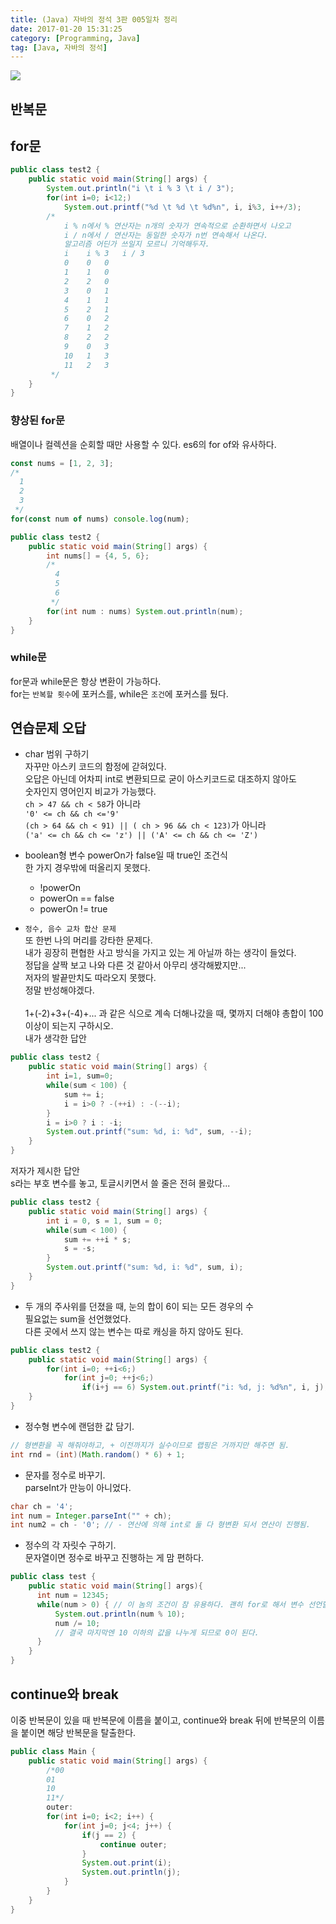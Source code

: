 ```yaml
---
title: (Java) 자바의 정석 3판 005일차 정리
date: 2017-01-20 15:31:25
category: [Programming, Java]
tag: [Java, 자바의 정석]
---
```

![](thumb.png)

## 반복문
## for문
```java
public class test2 {
    public static void main(String[] args) {
        System.out.println("i \t i % 3 \t i / 3");
        for(int i=0; i<12;)
            System.out.printf("%d \t %d \t %d%n", i, i%3, i++/3);
        /*
            i % n에서 % 연산자는 n개의 숫자가 연속적으로 순환하면서 나오고
            i / n에서 / 연산자는 동일한 숫자가 n번 연속해서 나온다.
            알고리즘 어딘가 쓰일지 모르니 기억해두자.
            i 	 i % 3 	 i / 3
            0 	 0 	 0
            1 	 1 	 0
            2 	 2 	 0
            3 	 0 	 1
            4 	 1 	 1
            5 	 2 	 1
            6 	 0 	 2
            7 	 1 	 2
            8 	 2 	 2
            9 	 0 	 3
            10 	 1 	 3
            11 	 2 	 3
         */
    }
}
```

### 향상된 for문
배열이나 컬렉션을 순회할 때만 사용할 수 있다.
es6의 for of와 유사하다.
```javascript
const nums = [1, 2, 3];
/*
  1
  2
  3
 */
for(const num of nums) console.log(num);
```

```java
public class test2 {
    public static void main(String[] args) {
        int nums[] = {4, 5, 6};
        /*
          4
          5
          6
         */
        for(int num : nums) System.out.println(num);
    }
}
```

### while문
for문과 while문은 항상 변환이 가능하다.  
for는 `반복할 횟수`에 포커스를, while은 `조건`에 포커스를 뒀다.  

## 연습문제 오답
* char 범위 구하기  
자꾸만 아스키 코드의 함정에 갇혀있다.  
오답은 아닌데 어차피 int로 변환되므로 굳이 아스키코드로 대조하지 않아도  
숫자인지 영어인지 비교가 가능했다.  
`ch > 47 && ch < 58`가 아니라  
`'0' <= ch && ch <='9'`  
`(ch > 64 && ch < 91) || ( ch > 96 && ch < 123)`가 아니라  
`('a' <= ch && ch <= 'z') || ('A' <= ch && ch <= 'Z')`  

* boolean형 변수 powerOn가 false일 때 true인 조건식  
한 가지 경우밖에 떠올리지 못했다.  
  * !powerOn  
  * powerOn == false  
  * powerOn != true  


* `정수, 음수 교차 합산 문제`  
또 한번 나의 머리를 강타한 문제다.  
내가 굉장히 편협한 사고 방식을 가지고 있는 게 아닐까 하는 생각이 들었다.  
정답을 살짝 보고 나와 다른 것 같아서 아무리 생각해봤지만...  
저자의 발끝만치도 따라오지 못했다.  
정말 반성해야겠다.  
&nbsp;  
1+(-2)+3+(-4)+... 과 같은 식으로 계속 더해나갔을 때, 몇까지 더해야 총합이 100이상이 되는지 구하시오.
&nbsp;  
내가 생각한 답안  
```java
public class test2 {
    public static void main(String[] args) {
        int i=1, sum=0;
        while(sum < 100) {
            sum += i;
            i = i>0 ? -(++i) : -(--i);
        }
        i = i>0 ? i : -i;
        System.out.printf("sum: %d, i: %d", sum, --i);
    }
}
```
저자가 제시한 답안  
s라는 부호 변수를 놓고, 토글시키면서 쓸 줄은 전혀 몰랐다...
```java
public class test2 {
    public static void main(String[] args) {
        int i = 0, s = 1, sum = 0;
        while(sum < 100) {
            sum += ++i * s;
            s = -s;
        }
        System.out.printf("sum: %d, i: %d", sum, i);
    }
}
```

* 두 개의 주사위를 던졌을 때, 눈의 합이 6이 되는 모든 경우의 수  
필요없는 sum을 선언했었다.  
다른 곳에서 쓰지 않는 변수는 따로 캐싱을 하지 않아도 된다.
```java
public class test2 {
    public static void main(String[] args) {
        for(int i=0; ++i<6;)
            for(int j=0; ++j<6;)
                if(i+j == 6) System.out.printf("i: %d, j: %d%n", i, j);
    }
}
```

* 정수형 변수에 랜덤한 값 담기.
```java
// 형변환을 꼭 해줘야하고, + 이전까지가 실수이므로 랩핑은 거까지만 해주면 됨.
int rnd = (int)(Math.random() * 6) + 1;
```

* 문자를 정수로 바꾸기.  
parseInt가 만능이 아니었다.  
```java
char ch = '4';
int num = Integer.parseInt("" + ch);
int num2 = ch - '0'; // - 연산에 의해 int로 둘 다 형변환 되서 연산이 진행됨.
```

* 정수의 각 자릿수 구하기.  
문자열이면 정수로 바꾸고 진행하는 게 맘 편하다.  
```java
public class test {
    public static void main(String[] args){
      int num = 12345;
      while(num > 0) { // 이 놈의 조건이 참 유용하다. 괜히 for로 해서 변수 선언할 필요 없다.
          System.out.println(num % 10);
          num /= 10;
          // 결국 마지막엔 10 이하의 값을 나누게 되므로 0이 된다.
      }
    }
}
```
## continue와 break
이중 반복문이 있을 때 반복문에 이름을 붙이고, continue와 break 뒤에 반복문의 이름을 붙이면 해당 반복문을 탈출한다.  
```java
public class Main {
    public static void main(String[] args) {
        /*00
        01
        10
        11*/
        outer:
        for(int i=0; i<2; i++) {
            for(int j=0; j<4; j++) {
                if(j == 2) {
                    continue outer;
                }
                System.out.print(i);
                System.out.println(j);
            }
        }
    }
}
```